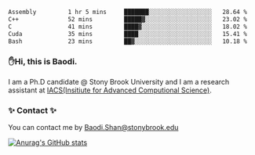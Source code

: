 <!--START_SECTION:waka-->

```txt
Assembly         1 hr 5 mins     ███████░░░░░░░░░░░░░░░░░░   28.64 %
C++              52 mins         █████▓░░░░░░░░░░░░░░░░░░░   23.02 %
C                41 mins         ████▓░░░░░░░░░░░░░░░░░░░░   18.02 %
Cuda             35 mins         ████░░░░░░░░░░░░░░░░░░░░░   15.41 %
Bash             23 mins         ██▓░░░░░░░░░░░░░░░░░░░░░░   10.18 %
```

<!--END_SECTION:waka-->

### ✋Hi, this is Baodi. 

I am a Ph.D candidate @ Stony Brook University and I am a research assistant at [IACS(Insitiute for Advanced Computional Science)](https://iacs.stonybrook.edu/).

### ✨ Contact ✨

You can contact me by [Baodi.Shan@stonybrook.edu](mailto:Baodi.Shan@stonybrook.edu)

[![Anurag's GitHub stats](https://github-readme-stats.vercel.app/api?username=lwshanbd&theme=jolly&show_icons=true&count_private=true&include_all_commits=true)](https://github.com/anuraghazra/github-readme-stats)



<!--
**lwshanbd/lwshanbd** is a ✨ _special_ ✨ repository because its `README.md` (this file) appears on your GitHub profile.

Here are some ideas to get you started:

- 🔭 I’m currently working on ...
- 🌱 I’m currently learning ...
- 👯 I’m looking to collaborate on ...
- 🤔 I’m looking for help with ...
- 💬 Ask me about ...
- 📫 How to reach me: ...
- 😄 Pronouns: ...
- ⚡ Fun fact: ...
-->

